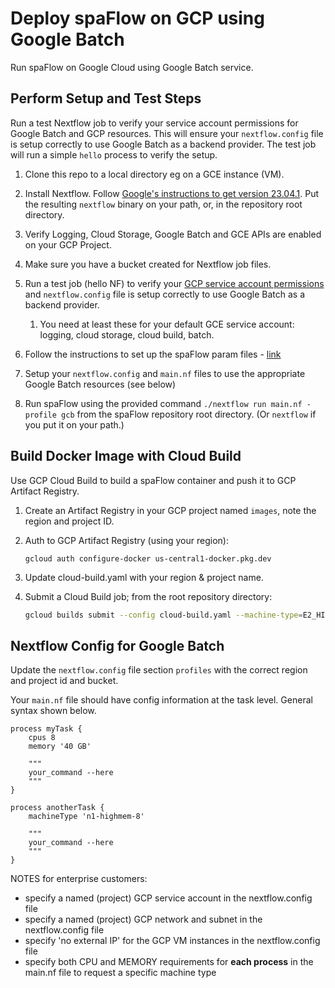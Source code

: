 # Deploy spaFlow on GCP using Google Batch

Run spaFlow on Google Cloud using Google Batch service.  

## Perform Setup and Test Steps

Run a test Nextflow job to verify your service account permissions for Google Batch and GCP resources.  This will ensure your `nextflow.config` file is setup correctly to use Google Batch as a backend provider.  The test job will run a simple `hello` process to verify the setup.  


1. Clone this repo to a local directory eg on a GCE instance (VM).
2. Install Nextflow. Follow [Google's instructions to get version 23.04.1](https://cloud.google.com/batch/docs/nextflow#before-you-begin). Put the resulting `nextflow` binary on your path, or, in the repository root directory.
3. Verify Logging, Cloud Storage, Google Batch and GCE APIs are enabled on your GCP Project.
4. Make sure you have a bucket created for Nextflow job files.
5. Run a test job (hello NF) to verify your [GCP service account permissions](https://cloud.google.com/batch/docs/nextflow) and `nextflow.config` file is setup correctly to use Google Batch as a backend provider.

   1. You need at least these for your default GCE service account: logging, cloud storage, cloud build, batch.

6. Follow the instructions to set up the spaFlow param files - [link](https://github.com/dimi-lab/SpaFlow?tab=readme-ov-file#instructions)
7. Setup your `nextflow.config` and `main.nf` files to use the appropriate Google Batch resources (see below)
8. Run spaFlow using the provided command `./nextflow run main.nf -profile gcb` from the spaFlow repository root directory. (Or `nextflow` if you put it on your path.)

## Build Docker Image with Cloud Build 

Use GCP Cloud Build to build a spaFlow container and push it to GCP Artifact Registry.

1. Create an Artifact Registry in your GCP project named `images`, note the region and project ID.

2. Auth to GCP Artifact Registry (using your region):

   `gcloud auth configure-docker us-central1-docker.pkg.dev`

3. Update cloud-build.yaml with your region & project name.

4. Submit a Cloud Build job; from the root repository directory:

   ````sh
   gcloud builds submit --config cloud-build.yaml --machine-type=E2_HIGHCPU_8
   ````

## Nextflow Config for Google Batch

Update the `nextflow.config` file section `profiles` with the correct region and project id and bucket.

Your `main.nf` file should have config information at the task level.  General syntax shown below.

```
process myTask {
    cpus 8
    memory '40 GB'

    """
    your_command --here
    """
}

process anotherTask {
    machineType 'n1-highmem-8'

    """
    your_command --here
    """
}
```

NOTES for enterprise customers:  
- specify a named (project) GCP service account in the nextflow.config file
- specify a named (project) GCP network and subnet in the nextflow.config file
- specify 'no external IP' for the GCP VM instances in the nextflow.config file
- specify both CPU and MEMORY requirements for **each process** in the main.nf file to request a specific machine type

